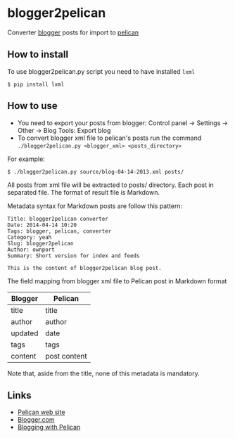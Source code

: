 # blogger2pelican

Converter [blogger](http://www.blogger.com) posts for import to [pelican](http://blog.getpelican.com/)

## How to install

To use blogger2pelican.py script you need to have installed `lxml`
```
$ pip install lxml
```

## How to use

- You need to export your posts from blogger: Control panel -> Settings -> Other -> Blog Tools: Export blog 
- To convert blogger xml file to pelican's posts run the command `./blogger2pelican.py <blogger_xml> <posts_directory>`

For example:
```
$ ./blogger2pelican.py source/blog-04-14-2013.xml posts/
```

All posts from xml file will be extracted to posts/ directory. Each post in separated file. The format of result file is Markdown.

Metadata syntax for Markdown posts are follow this pattern:
```
Title: blogger2pelican converter
Date: 2014-04-14 10:20
Tags: blogger, pelican, converter
Category: yeah
Slug: blogger2pelican
Author: ownport
Summary: Short version for index and feeds

This is the content of blogger2pelican blog post.
```

The field mapping from blogger xml file to Pelican post in Markdown format

Blogger | Pelican
------- | --------
title   | title
author  | author
updated | date
tags    | tags
content | post content

Note that, aside from the title, none of this metadata is mandatory.

## Links

- [Pelican web site](http://getpelican.com/)
- [Blogger.com](http://www.blogger.com)
- [Blogging with Pelican](http://www.futurile.net/resources/blogging/pelican.html)

